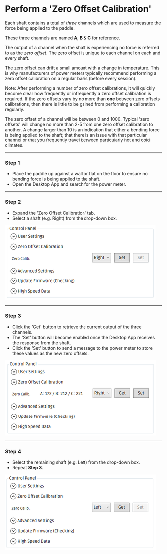 # Perform a 'Zero Offset Calibration'

Each shaft contains a total of _three_ channels which are used to measure the force being applied to the paddle.

These three channels are named **A**, **B** & **C** for reference.

The output of a channel when the shaft is experiencing no force is referred to as the *zero offset*. The zero offset is unique to each channel on each and every shaft. 

The zero offset can drift a small amount with a change in temperature. This is why manufacturers of power meters typically recommend performing a zero offset calibration on a regular basis (before every session).

Note: After performing a number of zero offset calibrations, it will quickly become clear how frequently or infrequently a zero offset calibration is required. If the zero offsets vary by no more than **one** between zero offsets calibrations, then there is little to be gained from performing a calibration regularly. 

The zero offset of a channel will be between 0 and 1000. Typical 'zero offsets' will change no more than 2-5 from one zero offset calibration to another. A change larger than 10 is an indication that either a bending force is being applied to the shaft; that there is an issue with that particular channel or that you frequently travel between particularly hot and cold climates.

---
   
### Step 1

* Place the paddle up against a wall or flat on the floor to ensure no bending force is being applied to the shaft.
* Open the Desktop App and search for the power meter.

---


### Step 2

* Expand the 'Zero Offset Calibration' tab.
* Select a shaft (e.g. Right) from the drop-down box.

![Expand Zero Offset Calibration tab](/assets/zero-offset-right-before.png)

---


### Step 3

* Click the 'Get' button to retrieve the current output of the three channels.
* The 'Set' button will become enabled once the Desktop App receives the response from the shaft.
* Click the 'Set' button to send a message to the power meter to store these values as the new zero offsets.

![Click 'Set'](/assets/zero-offset-right-after.png)

---

### Step 4

* Select the remaining shaft (e.g. Left) from the drop-down box.
* Repeat **Step 3**.

![](/assets/zero-offset-left-before.png)
